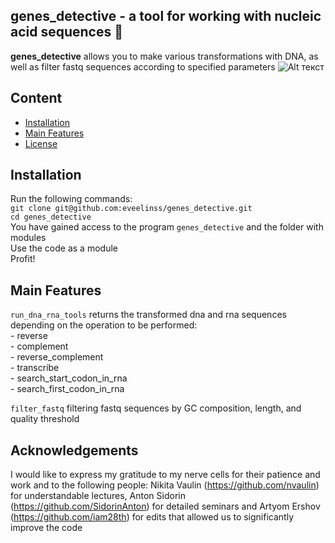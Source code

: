 ## genes_detective - a tool for working with nucleic acid sequences 🔎 ##
**genes_detective** allows you to make various transformations with DNA, as well
as filter fastq sequences according to specified parameters
![Alt текст](https://a.d-cd.net/DqAAAgEQDeA-960.jpg)



## Content

* [Installation](#installation)
* [Main Features](#main-features)
* [License](#license)



## Installation

Run the following commands:  
`git clone git@github.com:eveelinss/genes_detective.git`  
`cd genes_detective`  
You have gained access to the program `genes_detective` and the folder with modules  
Use the code as a module  
Profit!



## Main Features

`run_dna_rna_tools` returns the transformed dna and rna sequences depending 
on the operation to be performed:  
    - reverse  
    - complement  
    - reverse_complement  
    - transcribe  
    - search_start_codon_in_rna  
    - search_first_codon_in_rna  

`filter_fastq` filtering fastq sequences by GC composition, length, and quality threshold



## Acknowledgements

I would like to express my gratitude to my nerve cells for their patience and work and to the 
following people: Nikita Vaulin (https://github.com/nvaulin) for understandable lectures, 
Anton Sidorin (https://github.com/SidorinAnton) for detailed seminars and Artyom Ershov 
(https://github.com/iam28th) for edits that allowed us to significantly improve the code


